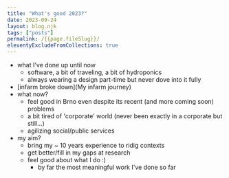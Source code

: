```yaml
---
title: "What's good 2023?"
date: 2023-09-24
layout: blog.njk
tags: ["posts"]
permalink: /{{page.fileSlug}}/
eleventyExcludeFromCollections: true
---
```

- what I've done up until now
  - software, a bit of traveling, a bit of hydroponics
  - always wearing a design part-time but never dove into it fully
- [infarm broke down](My infarm journey)
- what now?
  - feel good in Brno even despite its recent (and more coming soon) problems
  - a bit tired of 'corporate' world (never been exactly in a corporate but still...)
  - agilizing social/public services
- my aim?
  - bring my ~ 10 years experience to ridig contexts
  - get better/fill in my gaps at research
  - feel good about what I do :)
    - by far the most meaningful work I've done so far